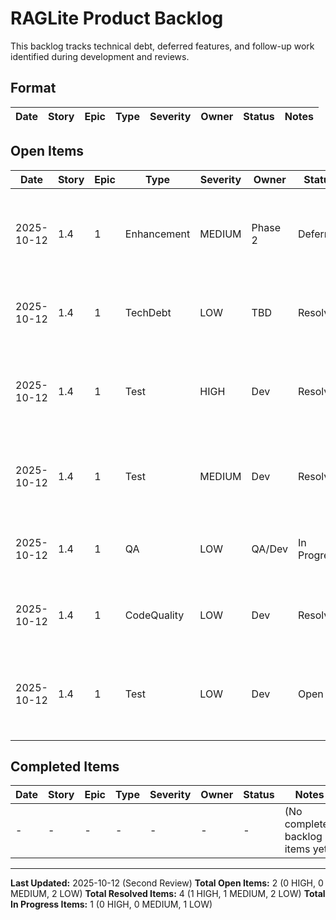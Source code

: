 # RAGLite Product Backlog

This backlog tracks technical debt, deferred features, and follow-up work identified during development and reviews.

## Format

| Date | Story | Epic | Type | Severity | Owner | Status | Notes |
|------|-------|------|------|----------|-------|--------|-------|

## Open Items

| Date | Story | Epic | Type | Severity | Owner | Status | Notes |
|------|-------|------|------|----------|-------|--------|-------|
| 2025-10-12 | 1.4 | 1 | Enhancement | MEDIUM | Phase 2 | Deferred | **DECISION: Deferred to Phase 2.** AC3 "where applicable" satisfied by page_number (NFR7). Section headings require Docling structure parsing, adding complexity to MVP. Current page-level attribution sufficient for Phase 1 (90% accuracy target). Consider for Phase 2 if citation granularity becomes issue. Files: raglite/shared/models.py:32 |
| 2025-10-12 | 1.4 | 1 | TechDebt | LOW | TBD | Resolved | Document deferred features explicitly (table-aware chunking, manual QA, performance/integration tests). Related: AC2, AC4, AC5, AC7, AC9. RESOLVED: backlog.md created with comprehensive tracking. |
| 2025-10-12 | 1.4 | 1 | Test | HIGH | Dev | Resolved | Add integration test for page number flow (test_ingestion_integration.py with real PDF). Story 1.5 prerequisite. Files: tests/integration/test_ingestion_integration.py. RESOLVED: test_page_number_flow_through_chunking_pipeline added (lines 174-234). |
| 2025-10-12 | 1.4 | 1 | Test | MEDIUM | Dev | Resolved | Add performance test for 100-page PDF chunking (<30s requirement, AC7). Story 1.5 prerequisite. Files: tests/integration/test_ingestion_integration.py. RESOLVED: test_chunking_performance_validation added (lines 236-281). |
| 2025-10-12 | 1.4 | 1 | QA | LOW | QA/Dev | In Progress | Manual QA checklist: Review chunks from Week 0 PDF (160 pages), verify no mid-sentence splits, document findings. AC5. Story 1.5 prerequisite. PARTIAL: Checklist created (docs/qa/manual-qa-checklist-story-1.4.md), execution pending. |
| 2025-10-12 | 1.4 | 1 | CodeQuality | LOW | Dev | Resolved | Add explanatory comment for async chunk_document pattern (async despite no await statements). Files: raglite/ingestion/pipeline.py:398. RESOLVED: Note section added to docstring (lines 434-437). |
| 2025-10-12 | 1.4 | 1 | Test | LOW | Dev | Open | Create or document sample PDF fixture (tests/fixtures/sample_financial_report.pdf) to enable integration test execution. Tests currently skip gracefully if fixture missing. OP-2 from second review. Files: tests/integration/test_ingestion_integration.py:188, 248 |

## Completed Items

| Date | Story | Epic | Type | Severity | Owner | Status | Notes |
|------|-------|------|------|----------|-------|--------|-------|
| - | - | - | - | - | - | - | (No completed backlog items yet) |

---

**Last Updated:** 2025-10-12 (Second Review)
**Total Open Items:** 2 (0 HIGH, 0 MEDIUM, 2 LOW)
**Total Resolved Items:** 4 (1 HIGH, 1 MEDIUM, 2 LOW)
**Total In Progress Items:** 1 (0 HIGH, 0 MEDIUM, 1 LOW)
